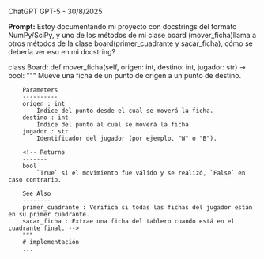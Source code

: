 ChatGPT GPT-5 - 30/8/2025

**Prompt:** Estoy documentando mi proyecto con docstrings del formato NumPy/SciPy, y uno de los métodos de mi clase board (mover_ficha)llama a otros métodos de la clase board(primer_cuadrante y sacar_ficha), cómo se debería ver eso en mi docstring?


<!-- La parte comentada siempre será la salida que está presente en el código
La salida está en el codigo con modificaciones -->

class Board:
    def mover_ficha(self, origen: int, destino: int, jugador: str) -> bool:
        """
        Mueve una ficha de un punto de origen a un punto de destino.

        Parameters
        ----------
        origen : int
            Índice del punto desde el cual se moverá la ficha.
        destino : int
            Índice del punto al cual se moverá la ficha.
        jugador : str
            Identificador del jugador (por ejemplo, "W" o "B").

        <!-- Returns
        -------
        bool
            `True` si el movimiento fue válido y se realizó, `False` en caso contrario.

        See Also
        --------
        primer_cuadrante : Verifica si todas las fichas del jugador están en su primer cuadrante.
        sacar_ficha : Extrae una ficha del tablero cuando está en el cuadrante final. -->
        """
        # implementación
        ...